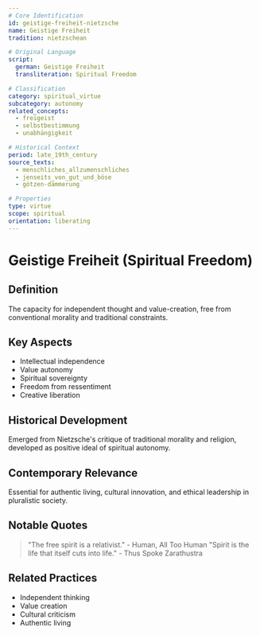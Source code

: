 ```yaml
---
# Core Identification
id: geistige-freiheit-nietzsche
name: Geistige Freiheit
tradition: nietzschean

# Original Language
script:
  german: Geistige Freiheit
  transliteration: Spiritual Freedom

# Classification
category: spiritual_virtue
subcategory: autonomy
related_concepts:
  - freigeist
  - selbstbestimmung
  - unabhängigkeit

# Historical Context
period: late_19th_century
source_texts:
  - menschliches_allzumenschliches
  - jenseits_von_gut_und_böse
  - götzen-dämmerung

# Properties
type: virtue
scope: spiritual
orientation: liberating
---
```


# Geistige Freiheit (Spiritual Freedom)

## Definition
The capacity for independent thought and value-creation, free from conventional morality and traditional constraints.

## Key Aspects
- Intellectual independence
- Value autonomy
- Spiritual sovereignty
- Freedom from ressentiment
- Creative liberation

## Historical Development
Emerged from Nietzsche's critique of traditional morality and religion, developed as positive ideal of spiritual autonomy.

## Contemporary Relevance
Essential for authentic living, cultural innovation, and ethical leadership in pluralistic society.

## Notable Quotes
> "The free spirit is a relativist." - Human, All Too Human
> "Spirit is the life that itself cuts into life." - Thus Spoke Zarathustra

## Related Practices
- Independent thinking
- Value creation
- Cultural criticism
- Authentic living